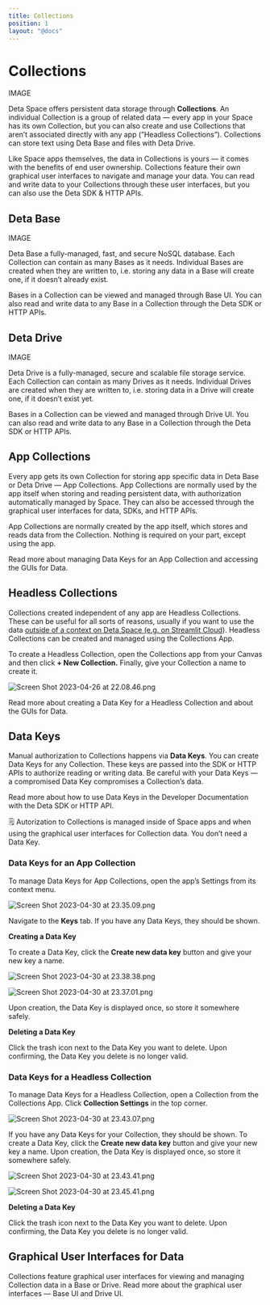 ```yaml
---
title: Collections
position: 1
layout: "@docs"
---
```


# Collections

IMAGE

Deta Space offers persistent data storage through **Collections**. An individual Collection is a group of related data — every app in your Space has its own Collection, but you can also create and use Collections that aren’t associated directly with any app (”Headless Collections”). Collections can store text using Deta Base and files with Deta Drive. 

Like Space apps themselves, the data in Collections is yours — it comes with the benefits of end user ownership. Collections feature their own graphical user interfaces to navigate and manage your data. You can read and write data to your Collections through these user interfaces, but you can also use the Deta SDK & HTTP APIs. 

## Deta Base

IMAGE

Deta Base a fully-managed, fast, and secure NoSQL database. Each Collection can contain as many Bases as it needs. Individual Bases are created when they are written to, i.e. storing any data in a Base will create one, if it doesn’t already exist.

Bases in a Collection can be viewed and managed through Base UI. You can also read and write data to any Base in a Collection through the Deta SDK or HTTP APIs.

## Deta Drive

IMAGE

Deta Drive is a fully-managed, secure and scalable file storage service. Each Collection can contain as many Drives as it needs. Individual Drives are created when they are written to, i.e. storing data in a Drive will create one, if it doesn’t exist yet.

Bases in a Collection can be viewed and managed through Drive UI. You can also read and write data to any Base in a Collection through the Deta SDK or HTTP APIs.

## App Collections

Every app gets its own Collection for storing app specific data in Deta Base or Deta Drive — App Collections. App Collections are normally used by the app itself when storing and reading persistent data, with authorization automatically managed by Space. They can also be accessed through the graphical user interfaces for data, SDKs, and HTTP APIs.

App Collections are normally created by the app itself, which stores and reads data from the Collection. Nothing is required on your part, except using the app.

Read more about managing Data Keys for an App Collection and accessing the GUIs for Data.

## Headless Collections

Collections created independent of any app are Headless Collections. These can be useful for all sorts of reasons, usually if you want to use the data [outside of a context on Deta Space (e.g. on Streamlit Cloud](https://docs.streamlit.io/knowledge-base/tutorials/databases/deta-base)). Headless Collections can be created and managed using the Collections App.

To create a Headless Collection, open the Collections app from your Canvas and then click **********************************+ New Collection.********************************** Finally, give your Collection a name to create it.

![Screen Shot 2023-04-26 at 22.08.46.png](Data%20Storage%2069689dbcc4b74fd9a788c2b7c83c53ba/Screen_Shot_2023-04-26_at_22.08.46.png)

Read more about creating a Data Key for a Headless Collection and about the GUIs for Data.

## Data Keys

Manual authorization to Collections happens via ******************Data Keys******************. You can create Data Keys for any Collection. These keys are passed into the SDK or HTTP APIs to authorize reading or writing data. Be careful with your Data Keys — a compromised Data Key compromises a Collection’s data.

Read more about how to use Data Keys in the Developer Documentation with the Deta SDK or HTTP API.

<aside>
🗒️ Autorization to Collections is managed inside of Space apps and when using the graphical user interfaces for Collection data. You don’t need a Data Key.

</aside>

### Data Keys for an App Collection

To manage Data Keys for App Collections, open the app’s Settings from its context menu.

![Screen Shot 2023-04-30 at 23.35.09.png](Collections%209788183462f94503ae3a574353d908dc/Screen_Shot_2023-04-30_at_23.35.09.png)

Navigate to the ********Keys******** tab. If you have any Data Keys, they should be shown. 

**************************************Creating a Data Key**************************************

To create a Data Key, click the **Create new data key** button and give your new key a name.

![Screen Shot 2023-04-30 at 23.38.38.png](Collections%209788183462f94503ae3a574353d908dc/Screen_Shot_2023-04-30_at_23.38.38.png)

![Screen Shot 2023-04-30 at 23.37.01.png](Collections%209788183462f94503ae3a574353d908dc/Screen_Shot_2023-04-30_at_23.37.01.png)

Upon creation, the Data Key is displayed once, so store it somewhere safely.

**************Deleting a Data Key**************

Click the trash icon next to the Data Key you want to delete. Upon confirming, the Data Key you delete is no longer valid.

### Data Keys for a Headless Collection

To manage Data Keys for a Headless Collection, open a Collection from the Collections App. Click ****************************************Collection Settings**************************************** in the top corner. 

![Screen Shot 2023-04-30 at 23.43.07.png](Collections%209788183462f94503ae3a574353d908dc/Screen_Shot_2023-04-30_at_23.43.07.png)

If you have any Data Keys for your Collection, they should be shown. To create a Data Key, click the **Create new data key** button and give your new key a name. Upon creation, the Data Key is displayed once, so store it somewhere safely.

![Screen Shot 2023-04-30 at 23.43.41.png](Collections%209788183462f94503ae3a574353d908dc/Screen_Shot_2023-04-30_at_23.43.41.png)

![Screen Shot 2023-04-30 at 23.45.41.png](Collections%209788183462f94503ae3a574353d908dc/Screen_Shot_2023-04-30_at_23.45.41.png)

**************Deleting a Data Key**************

Click the trash icon next to the Data Key you want to delete. Upon confirming, the Data Key you delete is no longer valid.

## Graphical User Interfaces for Data

Collections feature graphical user interfaces for viewing and managing Collection data in a Base or Drive. Read more about the graphical user interfaces — Base UI and Drive UI.